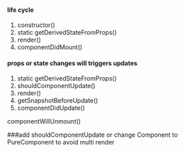 #### life cycle
1. constructor()
2. static getDerivedStateFromProps()
3.  render()
4.  componentDidMount()
#### props or state changes will triggers updates
1.  static getDerivedStateFromProps()
2.  shouldComponentUpdate()
3.  render()
4.  getSnapshotBeforeUpdate()
5.  componentDidUpdate()

componentWillUnmount()




###add shouldComponentUpdate or change Component to PureComponent to avoid multi render
